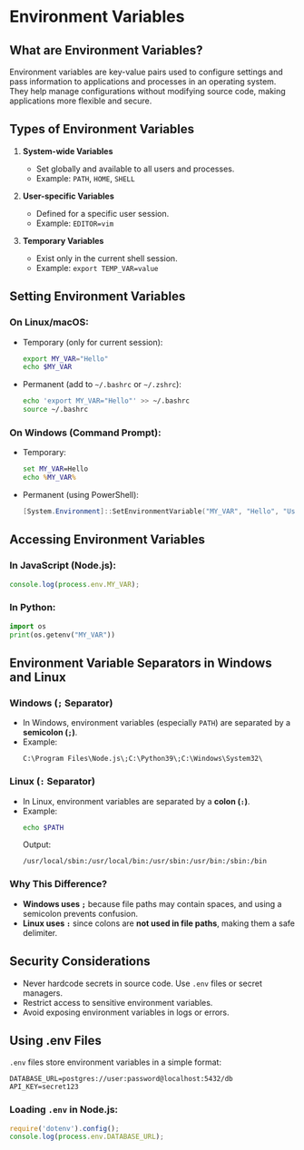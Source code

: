 # Environment Variables

## What are Environment Variables?
Environment variables are key-value pairs used to configure settings and pass information to applications and processes in an operating system. They help manage configurations without modifying source code, making applications more flexible and secure.

## Types of Environment Variables
1. **System-wide Variables**
   - Set globally and available to all users and processes.
   - Example: `PATH`, `HOME`, `SHELL`
   
2. **User-specific Variables**
   - Defined for a specific user session.
   - Example: `EDITOR=vim`

3. **Temporary Variables**
   - Exist only in the current shell session.
   - Example: `export TEMP_VAR=value`

## Setting Environment Variables
### On Linux/macOS:
- Temporary (only for current session):
  ```sh
  export MY_VAR="Hello"
  echo $MY_VAR
  ```  
- Permanent (add to `~/.bashrc` or `~/.zshrc`):
  ```sh
  echo 'export MY_VAR="Hello"' >> ~/.bashrc
  source ~/.bashrc
  ```  

### On Windows (Command Prompt):
- Temporary:
  ```cmd
  set MY_VAR=Hello
  echo %MY_VAR%
  ```  
- Permanent (using PowerShell):
  ```powershell
  [System.Environment]::SetEnvironmentVariable("MY_VAR", "Hello", "User")
  ```  

## Accessing Environment Variables
### In JavaScript (Node.js):
```js
console.log(process.env.MY_VAR);
```

### In Python:
```python
import os
print(os.getenv("MY_VAR"))
```

## Environment Variable Separators in Windows and Linux
### Windows (`;` Separator)
- In Windows, environment variables (especially `PATH`) are separated by a **semicolon (`;`)**.
- Example:
  ```
  C:\Program Files\Node.js\;C:\Python39\;C:\Windows\System32\
  ```

### Linux (`:` Separator)
- In Linux, environment variables are separated by a **colon (`:`)**.
- Example:
  ```sh
  echo $PATH
  ```
  Output:
  ```
  /usr/local/sbin:/usr/local/bin:/usr/sbin:/usr/bin:/sbin:/bin
  ```

### Why This Difference?
- **Windows uses `;`** because file paths may contain spaces, and using a semicolon prevents confusion.
- **Linux uses `:`** since colons are **not used in file paths**, making them a safe delimiter.

## Security Considerations
- Never hardcode secrets in source code. Use `.env` files or secret managers.
- Restrict access to sensitive environment variables.
- Avoid exposing environment variables in logs or errors.

## Using .env Files
`.env` files store environment variables in a simple format:
```
DATABASE_URL=postgres://user:password@localhost:5432/db
API_KEY=secret123
```

### Loading `.env` in Node.js:
```js
require('dotenv').config();
console.log(process.env.DATABASE_URL);
```

